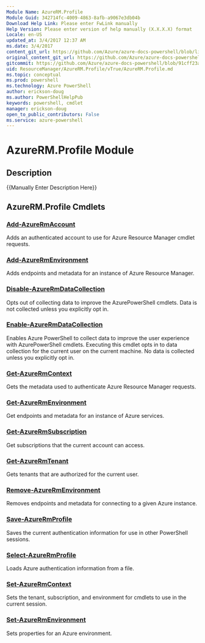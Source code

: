 ```yaml
---
Module Name: AzureRM.Profile
Module Guid: 342714fc-4009-4863-8afb-a9067e3db04b
Download Help Link: Please enter FwLink manually
Help Version: Please enter version of help manually (X.X.X.X) format
Locale: en-US
updated_at: 3/4/2017 12:37 AM
ms.date: 3/4/2017
content_git_url: https://github.com/Azure/azure-docs-powershell/blob/live/azureps-cmdlets-docs/ResourceManager/AzureRM.Profile/vTrue/AzureRM.Profile.md
original_content_git_url: https://github.com/Azure/azure-docs-powershell/blob/live/azureps-cmdlets-docs/ResourceManager/AzureRM.Profile/vTrue/AzureRM.Profile.md
gitcommit: https://github.com/Azure/azure-docs-powershell/blob/91cff23a000b99dc60ec82204d789c7ace1d7134/azureps-cmdlets-docs/ResourceManager/AzureRM.Profile/vTrue/AzureRM.Profile.md
uid: ResourceManager/AzureRM.Profile/vTrue/AzureRM.Profile.md
ms.topic: conceptual
ms.prod: powershell
ms.technology: Azure PowerShell
author: erickson-doug
ms.author: PowerShellHelpPub
keywords: powershell, cmdlet
manager: erickson-doug
open_to_public_contributors: False
ms.service: azure-powershell
---
```


# AzureRM.Profile Module
## Description
{{Manually Enter Description Here}}

## AzureRM.Profile Cmdlets
### [Add-AzureRmAccount](Add-AzureRmAccount.md)
Adds an authenticated account to use for Azure Resource Manager cmdlet requests.

### [Add-AzureRmEnvironment](Add-AzureRmEnvironment.md)
Adds endpoints and metadata for an instance of Azure Resource Manager.

### [Disable-AzureRmDataCollection](Disable-AzureRmDataCollection.md)
Opts out of collecting data to improve the AzurePowerShell cmdlets. 
Data is not collected unless you explicitly opt in.

### [Enable-AzureRmDataCollection](Enable-AzureRmDataCollection.md)
Enables Azure PowerShell to collect data to improve the user experience with AzurePowerShell cmdlets.
Executing this cmdlet opts in to data collection for the current user on the current machine.
No data is collected unless you explicitly opt in.

### [Get-AzureRmContext](Get-AzureRmContext.md)
Gets the metadata used to authenticate Azure Resource Manager requests.

### [Get-AzureRmEnvironment](Get-AzureRmEnvironment.md)
Get endpoints and metadata for an instance of Azure services.

### [Get-AzureRmSubscription](Get-AzureRmSubscription.md)
Get subscriptions that the current account can access.

### [Get-AzureRmTenant](Get-AzureRmTenant.md)
Gets tenants that are authorized for the current user.

### [Remove-AzureRmEnvironment](Remove-AzureRmEnvironment.md)
Removes endpoints and metadata for connecting to a given Azure instance.

### [Save-AzureRmProfile](Save-AzureRmProfile.md)
Saves the current authentication information for use in other PowerShell sessions.

### [Select-AzureRmProfile](Select-AzureRmProfile.md)
Loads Azure authentication information from a file.

### [Set-AzureRmContext](Set-AzureRmContext.md)
Sets the tenant, subscription, and environment for cmdlets to use in the current session.

### [Set-AzureRmEnvironment](Set-AzureRmEnvironment.md)
Sets properties for an Azure environment.

